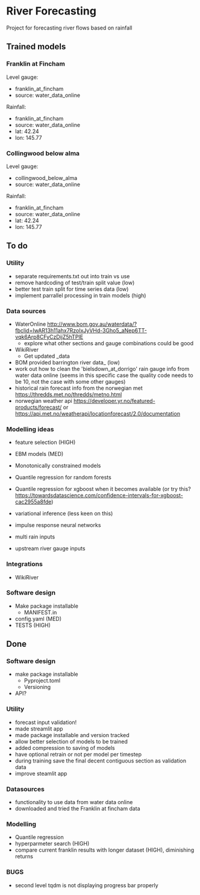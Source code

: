 # River Forecasting
Project for forecasting river flows based on rainfall

## Trained models

### Franklin at Fincham
Level gauge:
- franklin_at_fincham
- source: water_data_online

Rainfall:
- franklin_at_fincham
- source: water_data_online
- lat: 42.24 
- lon: 145.77

### Collingwood below alma
Level gauge:
- collingwood_below_alma
- source: water_data_online

Rainfall:
- franklin_at_fincham
- source: water_data_online
- lat: 42.24 
- lon: 145.77


## To do

### Utility

- separate requirements.txt out into train vs use
- remove hardcoding of test/train split value (low)
- better test train split for time series data (low)
- implement parrallel processing in train models (high)


### Data sources

- WaterOnline http://www.bom.gov.au/waterdata/?fbclid=IwAR13h11ahx7RzoIxJyVHd-3Gho5_aNep6TT-vqk6Arp8CFyCzDijZ5hTPIE
  - explore what other sections and gauge combinations could be good
- WikiRiver
  - Get updated _data
- BOM provided barrington river data_ (low)
- work out how to clean the 'bielsdown_at_dorrigo' rain gauge info from water data online (seems in this specific case the quality code needs to be 10, not the case with some other gauges)
- historical rain forecast info from the norwegian met https://thredds.met.no/thredds/metno.html
- norwegian weather api https://developer.yr.no/featured-products/forecast/ or https://api.met.no/weatherapi/locationforecast/2.0/documentation

### Modelling ideas

- feature selection (HIGH)
- EBM models (MED)
- Monotonically constrained models
- Quantile regression for random forests
- Quantile regression for xgboost when it becomes available (or try this? https://towardsdatascience.com/confidence-intervals-for-xgboost-cac2955a8fde)
- variational inference (less keen on this)
- impulse response neural networks

- multi rain inputs
- upstream river gauge inputs



### Integrations
- WikiRiver


### Software design

- Make package installable
  - MANIFEST.in
- config.yaml (MED)
- TESTS (HIGH)



## Done

### Software design
- make package installable
  - Pyproject.toml
  - Versioning
- API?

### Utility

- forecast input validation!
- made streamlit app
- made package installable and version tracked
- allow better selection of models to be trained
- added compression to saving of models
- have optional retrain or not per model per timestep
- during training save the final decent contiguous section as validation data
- improve steamlit app 


### Datasources

- functionality to use data from water data online
- downloaded and tried the Franklin at fincham data

### Modelling

- Quantile regression
- hyperparmeter search (HIGH)
- compare current franklin results with longer dataset (HIGH), diminishing returns

### BUGS
- second level tqdm is not displaying progress bar properly
